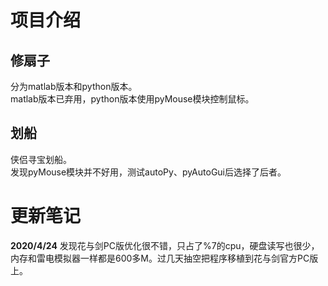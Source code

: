 # 项目介绍
## 修扇子
分为matlab版本和python版本。<br>
matlab版本已弃用，python版本使用pyMouse模块控制鼠标。

## 划船
侠侣寻宝划船。<br>
发现pyMouse模块并不好用，测试autoPy、pyAutoGui后选择了后者。

# 更新笔记
**2020/4/24** 
发现花与剑PC版优化很不错，只占了%7的cpu，硬盘读写也很少，内存和雷电模拟器一样都是600多M。过几天抽空把程序移植到花与剑官方PC版上。
